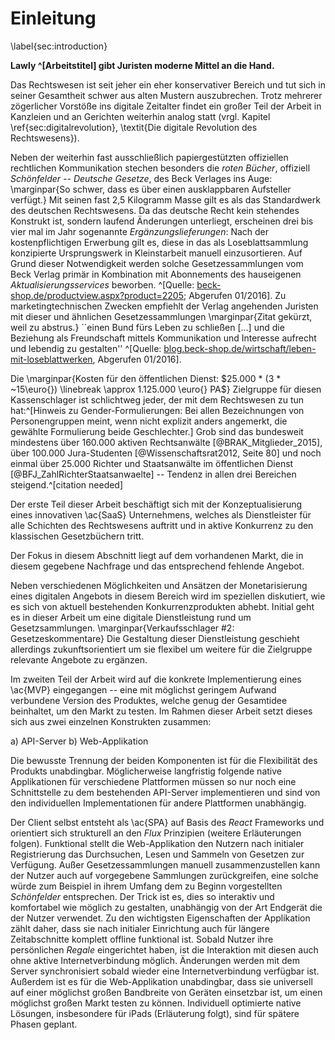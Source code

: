 # Einleitung
\label{sec:introduction}

**Lawly ^[Arbeitstitel] gibt Juristen moderne Mittel an die Hand.**

Das Rechtswesen ist seit jeher ein eher konservativer Bereich und tut sich in seiner Gesamtheit schwer aus alten Mustern auszubrechen. Trotz mehrerer zögerlicher Vorstöße ins digitale Zeitalter findet ein großer Teil der Arbeit in Kanzleien und an Gerichten weiterhin analog statt (vrgl. Kapitel \ref{sec:digitalrevolution}, \textit{Die digitale Revolution des Rechtswesens}).

Neben der weiterhin fast ausschließlich papiergestützten offiziellen rechtlichen Kommunikation stechen besonders die *roten Bücher*, offiziell *Schönfelder -- Deutsche Gesetze*, des Beck Verlages ins Auge: \marginpar{So schwer, dass es über einen ausklappbaren Aufsteller verfügt.} Mit seinen fast 2,5 Kilogramm Masse gilt es als das Standardwerk des deutschen Rechtswesens. Da das deutsche Recht kein stehendes Konstrukt ist, sondern laufend Änderungen unterliegt, erscheinen drei bis vier mal im Jahr sogenannte *Ergänzungslieferungen*: Nach der kostenpflichtigen Erwerbung gilt es, diese in das als Loseblattsammlung konzipierte Ursprungswerk in Kleinstarbeit manuell einzusortieren. Auf Grund dieser Notwendigkeit werden solche Gesetzessammlungen vom Beck Verlag primär in Kombination mit Abonnements des hauseigenen *Aktualisierungsservices* beworben. ^[Quelle: [beck-shop.de/productview.aspx?product=2205](http://beck-shop.de/Schoenfelder-Deutsche-Gesetze/productview.aspx?product=2205); Abgerufen 01/2016]. Zu marketingtechnischen Zwecken empfiehlt der Verlag angehenden Juristen mit dieser und ähnlichen Gesetzessammlungen \marginpar{Zitat gekürzt, weil zu abstrus.} ``einen Bund fürs Leben zu schließen [...] und die Beziehung als Freundschaft mittels Kommunikation und Interesse aufrecht und lebendig zu gestalten'' ^[Quelle: [blog.beck-shop.de/wirtschaft/leben-mit-loseblattwerken](http://blog.beck-shop.de/wirtschaft/leben-mit-loseblattwerken/), Abgerufen 01/2016].

Die \marginpar{Kosten für den öffentlichen Dienst: $25.000 * (3 * ~15\euro{}) \linebreak \approx 1.125.000 \euro{} PA$} Zielgruppe für diesen Kassenschlager ist schlichtweg jeder, der mit dem Rechtswesen zu tun hat:^[Hinweis zu Gender-Formulierungen: Bei allen Bezeichnungen von Personengruppen meint, wenn nicht explizit anders angemerkt, die gewählte Formulierung beide Geschlechter.] Grob sind das bundesweit mindestens über 160.000 aktiven Rechtsanwälte [@BRAK_Mitglieder_2015], über 100.000 Jura-Studenten [@Wissenschaftsrat2012, Seite 80] und noch einmal über 25.000 Richter und Staatsanwälte im öffentlichen Dienst [@BFJ_ZahlRichterStaatsanwaelte] -- Tendenz in allen drei Bereichen steigend.^[citation needed]

Der erste Teil dieser Arbeit beschäftigt sich mit der Konzeptualisierung eines innovativen \ac{SaaS} Unternehmens, welches als Dienstleister für alle Schichten des Rechtswesens auftritt und in aktive Konkurrenz zu den klassischen Gesetzbüchern tritt.

Der Fokus in diesem Abschnitt liegt auf dem vorhandenen Markt, die in diesem gegebene Nachfrage und das entsprechend fehlende Angebot.

Neben verschiedenen Möglichkeiten und Ansätzen der Monetarisierung eines digitalen Angebots in diesem Bereich wird im speziellen diskutiert, wie es sich von aktuell bestehenden Konkurrenzprodukten abhebt. Initial geht es in dieser Arbeit um eine digitale Dienstleistung rund um Gesetzsammlungen. \marginpar{Verkaufsschlager \#2: Gesetzeskommentare} Die Gestaltung dieser Dienstleistung geschieht allerdings zukunftsorientiert um sie flexibel um weitere für die Zielgruppe relevante Angebote zu ergänzen.

Im zweiten Teil der Arbeit wird auf die konkrete Implementierung eines \ac{MVP} eingegangen -- eine mit möglichst geringem Aufwand verbundene Version des Produktes, welche genug der Gesamtidee beinhaltet, um den Markt zu testen. Im Rahmen dieser Arbeit setzt dieses sich aus zwei einzelnen Konstrukten zusammen:

  a)  API-Server
  b)  Web-Applikation

Die bewusste Trennung der beiden Komponenten ist für die Flexibilität des Produkts unabdingbar. Möglicherweise langfristig folgende native Applikationen für verschiedene Plattformen müssen so nur noch eine Schnittstelle zu dem bestehenden API-Server implementieren und sind von den individuellen Implementationen für andere Plattformen unabhängig. <!-- Außerdem ist durch die konzeptionelle auch eine strukturelle Trennung möglich: Applikation und Server (und Datenbank) können auf von einander physikalisch unabhängigen Systemen betrieben werden und sind so individuell skalier- und austauschbar. -->

Der Client selbst entsteht als \ac{SPA} auf Basis des *React* Frameworks und orientiert sich strukturell an den *Flux* Prinzipien (weitere Erläuterungen folgen). Funktional stellt die Web-Applikation den Nutzern nach initialer Registrierung das Durchsuchen, Lesen und Sammeln von Gesetzen zur Verfügung. Außer Gesetzessammlungen manuell zusammenzustellen kann der Nutzer auch auf vorgegebene Sammlungen zurückgreifen, eine solche würde zum Beispiel in ihrem Umfang dem zu Beginn vorgestellten *Schönfelder* entsprechen. Der Trick ist es, dies so interaktiv und komfortabel wie möglich zu gestalten, unabhängig von der Art Endgerät die der Nutzer verwendet. Zu den wichtigsten Eigenschaften der Applikation zählt daher, dass sie nach initialer Einrichtung auch für längere Zeitabschnitte komplett offline funktional ist. Sobald Nutzer ihre persönlichen *Regale* eingerichtet haben, ist die Interaktion mit diesen auch ohne aktive Internetverbindung möglich. Änderungen werden mit dem Server synchronisiert sobald wieder eine Internetverbindung verfügbar ist. Außerdem ist es für die Web-Applikation unabdingbar, dass sie universell auf einer möglichst großen Bandbreite von Geräten einsetzbar ist, um einen möglichst großen Markt testen zu können. Individuell optimierte native Lösungen, insbesondere für iPads (Erläuterung folgt), sind für spätere Phasen geplant.

